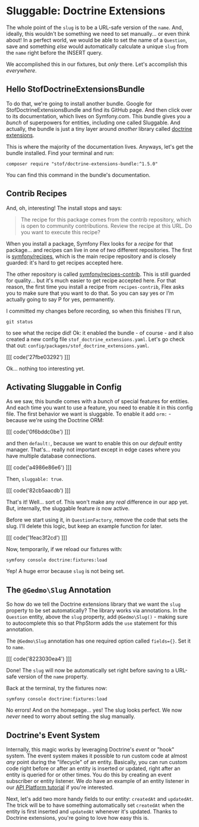 # Sluggable: Doctrine Extensions

The whole point of the `slug` is to be a URL-safe version of the `name`. And,
ideally, this wouldn't be something we need to set manually... or even think about!
In a perfect world, we would be able to set the name of a `Question`, save and
something *else* would automatically calculate a unique `slug` from the `name` right
before the INSERT query.

We accomplished this in our fixtures, but *only* there. Let's accomplish this
*everywhere*.

## Hello StofDoctrineExtensionsBundle

To do that, we're going to install another bundle. Google for
StofDoctrineExtensionsBundle and find its GitHub page. And then click
over to its documentation, which lives on Symfony.com. This bundle gives you a
*bunch* of superpowers for entities, including one called Sluggable. And
actually, the bundle is just a tiny layer around *another* library called
[doctrine extensions](https://github.com/Atlantic18/DoctrineExtensions).

This is where the majority of the documentation lives. Anyways, let's get the bundle
installed. Find your terminal and run:

```terminal
composer require "stof/doctrine-extensions-bundle:^1.5.0"
```
You can find this command in the bundle's documentation.

## Contrib Recipes

And, oh, interesting! The install stops and says:

> The recipe for this package comes from the contrib repository, which is open
> to community contributions. Review the recipe at this URL.
> Do you want to execute this recipe?

When you install a package, Symfony Flex looks for a *recipe* for that package...
and recipes can live in one of *two* different repositories. The first is
[symfony/recipes](https://github.com/symfony/recipes), which is the main recipe
repository and is closely guarded: it's hard to get recipes accepted here.

The other repository is called
[symfony/recipes-contrib](https://github.com/symfony/recipes-contrib). This is still
guarded for quality... but it's much easier to get recipe accepted here. For that
reason, the first time you install a recipe from `recipes-contrib`, Flex asks
you to make sure that you want to do that. So you can say yes or I'm actually going
to  say P for yes, permanently.

I committed my changes before recording, so when this finishes I'll run,

```terminal
git status
```

to see what the recipe did! Ok: it enabled the bundle - of course - and it also
created a new config file `stof_doctrine_extensions.yaml`. Let's go check that out:
`config/packages/stof_doctrine_extensions.yaml`.

[[[ code('27fbe03292') ]]]

Ok... nothing too interesting yet.

## Activating Sluggable in Config

As we saw, this bundle comes with a *bunch* of special features for entities.
And each time you want to use a feature, you need to enable it in this config file.
The first behavior we want is sluggable. To enable it add `orm:` - because we're
using the Doctrine ORM:

[[[ code('0f6bddc0be') ]]]

and then `default:`, because we want to enable this on our *default* entity manager. 
That's... really not important except in edge cases where you have multiple 
database connections. 

[[[ code('a4986e86e6') ]]]

Then, `sluggable: true`.

[[[ code('82cb5aacdb') ]]]

That's it! Well... sort of. This won't make any *real* difference in our app yet.
But, internally, the sluggable feature *is* now active.

Before we start using it, in `QuestionFactory`, remove the code that sets the slug.
I'll delete this logic, but keep an example function for later.

[[[ code('1feac3f2cd') ]]]

Now, temporarily, if we reload our fixtures with:

```terminal
symfony console doctrine:fixtures:load
```

Yep! A huge error because `slug` is not being set.

## The `@Gedmo\Slug` Annotation

So how do we tell the Doctrine extensions library that we want the `slug` property
to be set automatically? The library works via annotations. In the `Question`
entity, above the `slug` property, add `@Gedmo\Slug()` - making sure to autocomplete
this so that PhpStorm adds the `use` statement for this annotation.

The `@Gedmo\Slug` annotation has one required option called `fields={}`. Set it to
`name`.

[[[ code('8223030ea4') ]]]

Done! The `slug` will now be automatically set right before saving to a URL-safe
version of the `name` property.

Back at the terminal, try the fixtures now:

```terminal-silent
symfony console doctrine:fixtures:load
```

No errors! And on the homepage... yes! The slug looks perfect. We now *never* need
to worry about setting the slug manually.

## Doctrine's Event System

Internally, this magic works by leveraging Doctrine's *event* or "hook"
system. The event system makes it possible to run custom code at almost *any*
point during the "lifecycle" of an entity. Basically, you can run custom code
right before or after an entity is inserted or updated, right after an entity
is queried for or other times. You do this by creating an event subscriber or
entity listener. We *do* have an example of an entity listener in our
[API Platform tutorial](https://symfonycasts.com/screencast/api-platform-security/entity-listener) if you're interested.

Next, let's add two more handy fields to our entity: `createdAt` and `updatedAt`.
The trick will be to have something automatically set `createdAt` when the entity
is first inserted and `updatedAt` whenever it's updated. Thanks to
Doctrine extensions, you're going to love how easy this is.
